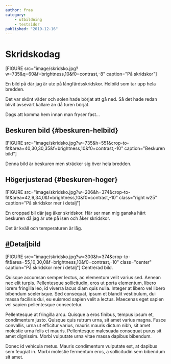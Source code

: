 ```yaml
---
author: fraa
category:
    - utbildning
    - testsidor
published: "2019-12-16"
---
```

Skridskodag
==================================

[FIGURE src="image/skridsko.jpg?w=735&q=60&f=brightness,10&f0=contrast,-8" caption="På skridskor"]

En bild på där jag är ute på långfärdsskridskor. Helbild som tar upp hela bredden.

<!--more-->

Det var skönt väder och solen hade börjat att gå ned. Så det hade redan blivit avsevärt kallare än då turen börjat.

Dags att komma hem innan man fryser fast...

## Beskuren bild {#beskuren-helbild}


[FIGURE src="image/skridsko.jpg?w=735&h=551&crop-to-fit&area=40,30,30,35&f=brightness,10&f0=contrast,-10" caption="Beskuren bild"]

Denna bild är beskuren men sträcker sig över hela bredden.

## Högerjusterad {#beskuren-hoger}

[FIGURE src="image/skridsko.jpg?w=206&h=374&crop-to-fit&area=42,9,34,0&f=brightness,10&f0=contrast,-10" class="right w25" caption="På skridskor mer i detalj"]

En croppad bil där jag åker skridskor.
Här ser man mig ganska hårt beskuren då jag är ute på isen och åker skridskor.

Det är kväll och temperaturen är låg.


<h2 id="detaljbild" style="clear:both;"><a class="header-anchor" href="#detaljbild">#</a>Detaljbild</h2>

<!-- ## Detaljbild {#detaljbild"} -->

[FIGURE src="image/skridsko.jpg?w=300&h=374&crop-to-fit&area=55,10,30,0&f=brightness,10&f0=contrast,-10" class="center" caption="På skridskor mer i detalj"]
Centrerad bild.

Quisque accumsan semper lectus, ac elementum velit varius sed. Aenean nec elit turpis. Pellentesque sollicitudin, eros ut porta elementum, libero lorem fringilla leo, id viverra lacus diam quis nulla. Integer at libero vel libero bibendum scelerisque. Sed consequat, ipsum et blandit vestibulum, dui massa facilisis dui, eu euismod sapien velit a lectus. Maecenas eget sapien vel sapien pellentesque consectetur. 

Pellentesque at fringilla arcu. Quisque a eros finibus, tempus ipsum et, condimentum justo. Quisque quis rutrum urna, sit amet varius magna. Fusce convallis, urna ut efficitur varius, mauris mauris dictum nibh, sit amet molestie urna felis et mauris. Pellentesque malesuada consequat purus sit amet dignissim. Morbi vulputate urna vitae massa dapibus bibendum. 

Donec id vehicula metus. Mauris condimentum vulputate est, at dapibus sem feugiat in. Morbi molestie fermentum eros, a sollicitudin sem bibendum sit amet. 


